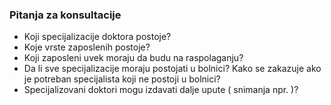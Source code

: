 ### Pitanja za konsultacije

* Koji specijalizacije doktora postoje?
* Koje vrste zaposlenih postoje?
* Koji zaposleni uvek moraju da budu na raspolaganju?
* Da li sve specijalizacije moraju postojati u bolnici? Kako se zakazuje ako je potreban specijalista koji ne postoji u bolnici?
* Specijalizovani doktori mogu izdavati dalje upute ( snimanja npr. )?